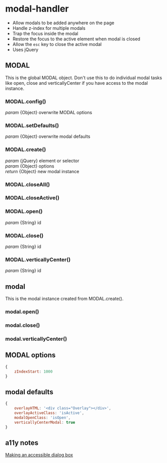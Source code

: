 modal-handler
=============

* Allow modals to be added anywhere on the page
* Handle z-index for multiple modals
* Trap the focus inside the modal
* Restore the focus to the active element when modal is closed
* Allow the `esc` key to close the active modal
* Uses jQuery


MODAL
-----
This is the global MODAL object. Don't use this to do individual modal tasks like open, close and verticallyCenter if you have access to the modal instance.

### MODAL.config()
_param_ {Object} overwrite MODAL options

### MODAL.setDefaults()
_param_ {Object} overwrite modal defaults

### MODAL.create()
_param_ {jQuery} element or selector  
_param_ {Object} options  
_return_ {Object} new modal instance

### MODAL.closeAll()

### MODAL.closeActive()

### MODAL.open()
_param_ {String} id

### MODAL.close()
_param_ {String} id

### MODAL.verticallyCenter()
_param_ {String} id


modal
-----
This is the modal instance created from MODAL.create().

### modal.open()
### modal.close()
### modal.verticallyCenter()


MODAL options
-------------
```js
{
    zIndexStart: 1000
}
```


modal defaults
--------------
```js
{
    overlayHTML: '<div class="Overlay"></div>',
    overlayActiveClass: 'isActive',
    modalOpenClass: 'isOpen',
    verticallyCenterModal: true
}
```


a11y notes
----------
[Making an accessible dialog box](http://www.nczonline.net/blog/2013/02/12/making-an-accessible-dialog-box/)
